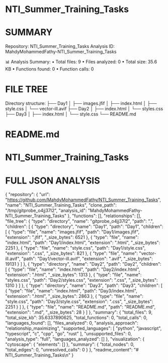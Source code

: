 # NTI_Summer_Training_Tasks
# SUMMARY
Repository: NTI_Summer_Training_Tasks
Analysis ID: MahdyMohammedFathy-NTI_Summer_Training_Tasks

📊 Analysis Summary:
• Total files: 9
• Files analyzed: 0
• Total size: 35.6 KB
• Functions found: 0
• Function calls: 0


# FILE TREE
Directory structure:
├── Day1
│   ├── images.jfif
│   ├── index.html
│   ├── style.css
│   └── vector-ill.avif
├── Day2
│   ├── index.html
│   └── styles.css
├── Day3
│   ├── index.html
│   └── style.css
└── README.md

# README.md
# NTI_Summer_Training_Tasks


# FULL JSON ANALYSIS
{
  "repository": {
    "url": "https://github.com/MahdyMohammedFathy/NTI_Summer_Training_Tasks",
    "name": "NTI_Summer_Training_Tasks",
    "clone_path": "/tmp/gitprobe_o4jj37l2",
    "analysis_id": "MahdyMohammedFathy-NTI_Summer_Training_Tasks"
  },
  "functions": [],
  "relationships": [],
  "file_tree": {
    "type": "directory",
    "name": "gitprobe_o4jj37l2",
    "path": ".",
    "children": [
      {
        "type": "directory",
        "name": "Day1",
        "path": "Day1",
        "children": [
          {
            "type": "file",
            "name": "images.jfif",
            "path": "Day1/images.jfif",
            "extension": ".jfif",
            "_size_bytes": 6521
          },
          {
            "type": "file",
            "name": "index.html",
            "path": "Day1/index.html",
            "extension": ".html",
            "_size_bytes": 2251
          },
          {
            "type": "file",
            "name": "style.css",
            "path": "Day1/style.css",
            "extension": ".css",
            "_size_bytes": 821
          },
          {
            "type": "file",
            "name": "vector-ill.avif",
            "path": "Day1/vector-ill.avif",
            "extension": ".avif",
            "_size_bytes": 19131
          }
        ]
      },
      {
        "type": "directory",
        "name": "Day2",
        "path": "Day2",
        "children": [
          {
            "type": "file",
            "name": "index.html",
            "path": "Day2/index.html",
            "extension": ".html",
            "_size_bytes": 1313
          },
          {
            "type": "file",
            "name": "styles.css",
            "path": "Day2/styles.css",
            "extension": ".css",
            "_size_bytes": 1310
          }
        ]
      },
      {
        "type": "directory",
        "name": "Day3",
        "path": "Day3",
        "children": [
          {
            "type": "file",
            "name": "index.html",
            "path": "Day3/index.html",
            "extension": ".html",
            "_size_bytes": 2863
          },
          {
            "type": "file",
            "name": "style.css",
            "path": "Day3/style.css",
            "extension": ".css",
            "_size_bytes": 2251
          }
        ]
      },
      {
        "type": "file",
        "name": "README.md",
        "path": "README.md",
        "extension": ".md",
        "_size_bytes": 28
      }
    ]
  },
  "summary": {
    "total_files": 9,
    "total_size_kb": 35.6337890625,
    "total_functions": 0,
    "total_calls": 0,
    "languages_found": [],
    "files_analyzed": 0,
    "analysis_approach": "relationship_maximizing",
    "supported_languages": [
      "python",
      "javascript",
      "typescript",
      "c",
      "cpp",
      "go",
      "rust"
    ],
    "unsupported_files": 0,
    "analysis_type": "full",
    "languages_analyzed": []
  },
  "visualization": {
    "cytoscape": {
      "elements": []
    },
    "summary": {
      "total_nodes": 0,
      "total_edges": 0,
      "unresolved_calls": 0
    }
  },
  "readme_content": "# NTI_Summer_Training_Tasks\n"
}
